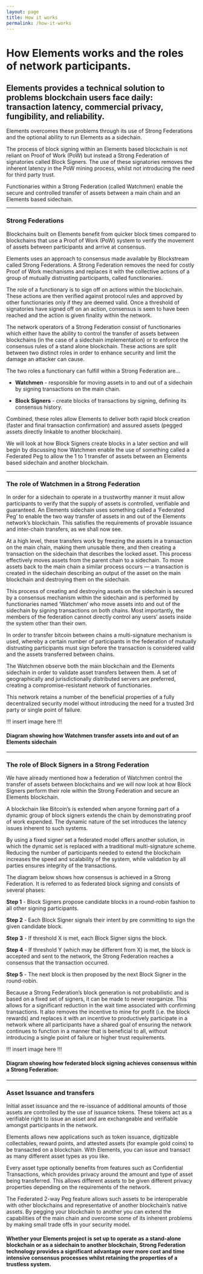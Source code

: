 ```yaml
---
layout: page
title: How it works
permalink: /how-it-works
---
```


# How Elements works and the roles of network participants.

## Elements provides a technical solution to problems blockchain users face daily: transaction latency, commercial privacy, fungibility, and reliability.

Elements overcomes these problems through its use of Strong Federations and the optional ability to run Elements as a sidechain.

The process of block signing within an Elements based blockchain is not reliant on Proof of Work (PoW) but instead a Strong Federation of signatories called Block Signers. The use of these signatories removes the inherent latency in the PoW mining process, whilst not introducing the need for third party trust.
 
Functionaries within a Strong Federation (called Watchmen) enable the secure and controlled transfer of assets between a main chain and an Elements based sidechain.

* * * 
 
### Strong Federations

Blockchains built on Elements benefit from quicker block times compared to blockchains that use a Proof of Work (PoW) system to verify the movement of assets between participants and arrive at consensus.
 
Elements uses an approach to consensus made available by Blockstream called Strong Federations. A Strong Federation removes the need for costly Proof of Work mechanisms and replaces it with the collective actions of a group of mutually distrusting participants, called functionaries.
 
The role of a functionary is to sign off on actions within the blockchain. These actions are then verified against protocol rules and approved by other functionaries only if they are deemed valid. Once a threshold of signatories have signed off on an action, consensus is seen to have been reached and the action is given finality within the network.
 
The network operators of a Strong Federation consist of functionaries which either have the ability to control the transfer of assets between blockchains (in the case of a sidechain implementation) or to enforce the consensus rules of a stand alone blockchain. These actions are split between two distinct roles in order to enhance security and limit the damage an attacker can cause.
 
The two roles a functionary can fulfill within a Strong Federation are...
 
* **Watchmen** - responsible for moving assets in to and out of a sidechain by signing transactions on the main chain.
 
* **Block Signers** - create blocks of transactions by signing, defining its consensus history.

Combined, these roles allow Elements to deliver both rapid block creation (faster and final transaction confirmation) and assured assets (pegged assets directly linkable to another blockchain).
 
We will look at how Block Signers create blocks in a later section and will begin by discussing how Watchmen enable the use of something called a Federated Peg to allow the 1 to 1 transfer of assets between an Elements based sidechain and another blockchain.

* * * 

### The role of Watchmen in a Strong Federation

In order for a sidechain to operate in a trustworthy manner it must allow participants to verify that the supply of assets is controlled, verifiable and guaranteed. An Elements sidechain uses something called a ‘Federated Peg’ to enable the two way transfer of assets in and out of the Elements network’s blockchain. This satisfies the requirements of provable issuance and inter-chain transfers, as we shall now see.
 
At a high level, these transfers work by freezing the assets in a transaction on the main chain, making them unusable there, and then creating a transaction on the sidechain that describes the locked asset. This process effectively moves assets from the parent chain to a sidechain. To move assets back to the main chain a similar process occurs — a transaction is created in the sidechain describing an output of the asset on the main blockchain and destroying them on the sidechain.
 
This process of creating and destroying assets on the sidechain is secured by a consensus mechanism within the sidechain and is performed by functionaries named ‘Watchmen‘ who move assets into and out of the sidechain by signing transactions on both chains. Most importantly, the members of the federation cannot directly control any users’ assets inside the system other than their own.
 
In order to transfer bitcoin between chains a multi-signature mechanism is used, whereby a certain number of participants in the federation of mutually distrusting participants must sign before the transaction is considered valid and the assets transferred between chains.
 
The Watchmen observe both the main blockchain and the Elements sidechain in order to validate asset transfers between them. A set of geographically and jurisdictionally distributed servers are preferred, creating a compromise-resistant network of functionaries.
 
This network retains a number of the beneficial properties of a fully decentralized security model without introducing the need for a trusted 3rd party or single point of failure.
 
!!! insert image here !!!

#### Diagram showing how Watchmen transfer assets into and out of an Elements sidechain

* * * 
 
### The role of Block Signers in a Strong Federation

We have already mentioned how a federation of Watchmen control the transfer of assets between blockchains and we will now look at how Block Signers perform their role within the Strong Federation and secure an Elements blockchain.
 
A blockchain like Bitcoin’s is extended when anyone forming part of a dynamic group of block signers extends the chain by demonstrating proof of work expended. The dynamic nature of the set introduces the latency issues inherent to such systems.
 
By using a fixed signer set a federated model offers another solution, in which the dynamic set is replaced with a traditional multi-signature scheme. Reducing the number of participants needed to extend the blockchain increases the speed and scalability of the system, while validation by all parties ensures integrity of the transactions.
 
The diagram below shows how consensus is achieved in a Strong Federation. It is referred to as federated block signing and consists of several phases:
 
**Step 1** - Block Signers propose candidate blocks in a round-robin fashion to all other signing participants.
 
**Step 2** - Each Block Signer signals their intent by pre committing to sign the given candidate block.
 
**Step 3** - If threshold X is met, each Block Signer signs the block.
 
**Step 4** - If threshold Y (which may be different from X) is met, the block is accepted and sent to the network, the Strong Federation reaches a consensus that the transaction occurred.
 
**Step 5** - The next block is then proposed by the next Block Signer in the round-robin.

Because a Strong Federation’s block generation is not probabilistic and is based on a fixed set of signers, it can be made to never reorganize. This allows for a significant reduction in the wait time associated with confirming transactions. It also removes the incentive to mine for profit (i.e. the block rewards) and replaces it with an incentive to productively participate in a network where all participants have a shared goal of ensuring the network continues to function in a manner that is beneficial to all, without introducing a single point of failure or higher trust requirements.
 
!!! insert image here !!!

#### Diagram showing how federated block signing achieves consensus within a Strong Federation:

* * * 
 
### Asset Issuance and transfers

Initial asset issuance and the re-issuance of additional amounts of those assets are controlled by the use of issuance tokens. These tokens act as a verifiable right to issue an asset and are exchangeable and verifiable amongst participants in the network. 
 
Elements allows new applications such as token issuance, digitizable collectables, reward points, and attested assets (for example gold coins) to be transacted on a blockchain. With Elements, you can issue and transact as many different asset types as you like. 
 
Every asset type optionally benefits from features such as Confidential Transactions, which provides privacy around the amount and type of asset being transferred. This allows different assets to be given different privacy properties depending on the requirements of the network.
 
The Federated 2-way Peg feature allows such assets to be interoperable with other blockchains and representative of another blockchain’s native assets. By pegging your blockchain to another you can extend the capabilities of the main chain and overcome some of its inherent problems by making small trade offs in your security model.

#### Whether your Elements project is set up to operate as a stand-alone blockchain or as a sidechain to another blockchain, Strong Federation technology provides a significant advantage over more cost and time intensive consensus processes whilst retaining the properties of a trustless system.


